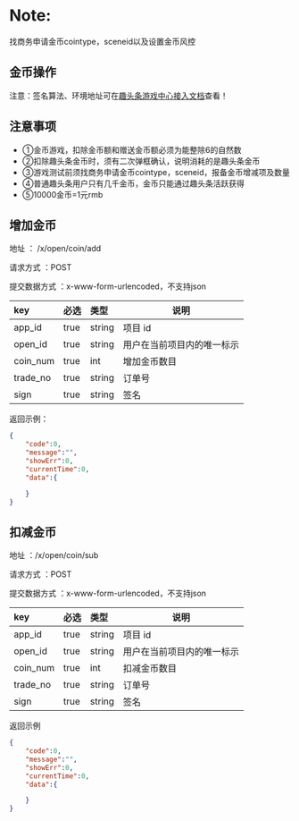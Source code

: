 # Note:
找商务申请金币cointype，sceneid以及设置金币风控

## 金币操作
注意：签名算法、环境地址可在[趣头条游戏中心接入文档](趣头条游戏中心接入文档.md)查看！

## 注意事项
- ①金币游戏，扣除金币额和赠送金币额必须为能整除6的自然数
- ②扣除趣头条金币时，须有二次弹框确认，说明消耗的是趣头条金币
- ③游戏测试前须找商务申请金币cointype，sceneid，报备金币增减项及数量
- ④普通趣头条用户只有几千金币，金币只能通过趣头条活跃获得
- ⑤10000金币=1元rmb

## 增加金币

地址 ： /x/open/coin/add

请求方式 ：POST

提交数据方式 ：x-www-form-urlencoded，不支持json

| key       | 必选 | 类型   | 说明         |
| :-------- | :--- | :----- | ------------ |
| app_id    | true | string | 项目 id      |
| open_id    | true | string | 用户在当前项目内的唯一标示       |
| coin_num       | true | int    | 增加金币数目 |
| trade_no | true | string | 订单号 |
| sign      | true | string | 签名                       |

返回示例：

```json
{
    "code":0,
    "message":"",
    "showErr":0,
    "currentTime":0,
    "data":{

    }
}
```

## 扣减金币

地址 ：/x/open/coin/sub

请求方式 ：POST

提交数据方式 ：x-www-form-urlencoded，不支持json

| key       | 必选 | 类型   | 说明                       |
| :-------- | :--- | :----- | -------------------------- |
| app_id    | true | string | 项目 id                    |
| open_id    | true | string | 用户在当前项目内的唯一标示       |
| coin_num       | true | int    | 扣减金币数目               |
| trade_no | true | string | 订单号 |
| sign      | true | string | 签名                       |

返回示例

```json
{
    "code":0,
    "message":"",
    "showErr":0,
    "currentTime":0,
    "data":{

    }
}
```
